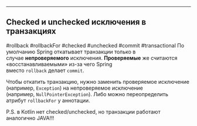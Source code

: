 
----

## Checked и unchecked исключения в транзакциях
#rollback #rollbackFor #checked #unchecked #commit #transactional
По умолчанию Spring откатывает транзакции только в случае **непроверяемого** исключения. **Проверяемые** же считаются «восстанавливаемыми» из-за чего Spring вместо `rollback` делает `commit`.

Чтобы откатить транзакцию, нужно заменить проверяемое исключение (например, `Exception`) на непроверяемое исключение (например, `NullPointerException`). Либо можно переопределить атрибут `rollbackFor` у аннотации.



P.S. в Kotlin нет checked/unchecked, но транзакции работают аналогично JAVA!!!
